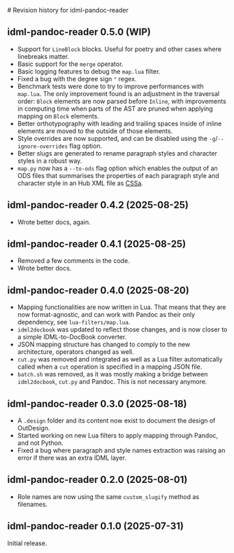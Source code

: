 # Revision history for idml-pandoc-reader

## idml-pandoc-reader 0.5.0 (WIP)

* Support for `LineBlock` blocks. Useful for poetry and other cases where linebreaks matter.
* Basic support for the `merge` operator.
* Basic logging features to debug the `map.lua` filter.
* Fixed a bug with the degree sign `°` regex.
* Benchmark tests were done to try to improve performances with `map.lua`. The only improvement found is an adjustment in the traversal order: `Block` elements are now parsed before `Inline`, with improvements in computing time when parts of the AST are pruned when applying mapping on `Block` elements.
* Better orthotypography with leading and trailing spaces inside of inline elements are moved to the outside of those elements.
* Style overrides are now supported, and can be disabled using the `-g`/`--ignore-overrides` flag option.
* Better slugs are generated to rename paragraph styles and character styles in a robust way.
* `map.py` now has a `--to-ods` flag option which enables the output of an ODS files that summarises the properties of each paragraph style and character style in an Hub XML file as [CSSa](https://github.com/le-tex/CSSa).

## idml-pandoc-reader 0.4.2 (2025-08-25)

* Wrote better docs, again.

## idml-pandoc-reader 0.4.1 (2025-08-25)

* Removed a few comments in the code.
* Wrote better docs.

## idml-pandoc-reader 0.4.0 (2025-08-20)

* Mapping functionalities are now written in Lua. That means that they are now format-agnostic, and can work with Pandoc as their only dependency, see `lua-filters/map.lua`.
* `idml2docbook` was updated to reflect those changes, and is now closer to a simple IDML-to-DocBook converter.
* JSON mapping structure has changed to comply to the new architecture, operators changed as well.
* `cut.py` was removed and integrated as well as a Lua filter automatically called when a `cut` operation is specified in a mapping JSON file.
* `batch.sh` was removed, as it was mostly making a bridge between `idml2docbook`, `cut.py` and Pandoc. This is not necessary anymore.

## idml-pandoc-reader 0.3.0 (2025-08-18)

* A `.design` folder and its content now exist to document the design of OutDesign.
* Started working on new Lua filters to apply mapping through Pandoc, and not Python.
* Fixed a bug where paragraph and style names extraction was raising an error if there was an extra IDML layer.

## idml-pandoc-reader 0.2.0 (2025-08-01)

* Role names are now using the same `custom_slugify` method as filenames.

## idml-pandoc-reader 0.1.0 (2025-07-31)

Initial release.